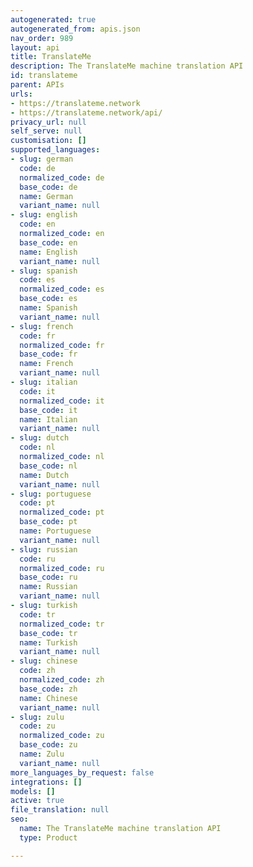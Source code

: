 ```yaml
---
autogenerated: true
autogenerated_from: apis.json
nav_order: 989
layout: api
title: TranslateMe
description: The TranslateMe machine translation API
id: translateme
parent: APIs
urls:
- https://translateme.network
- https://translateme.network/api/
privacy_url: null
self_serve: null
customisation: []
supported_languages:
- slug: german
  code: de
  normalized_code: de
  base_code: de
  name: German
  variant_name: null
- slug: english
  code: en
  normalized_code: en
  base_code: en
  name: English
  variant_name: null
- slug: spanish
  code: es
  normalized_code: es
  base_code: es
  name: Spanish
  variant_name: null
- slug: french
  code: fr
  normalized_code: fr
  base_code: fr
  name: French
  variant_name: null
- slug: italian
  code: it
  normalized_code: it
  base_code: it
  name: Italian
  variant_name: null
- slug: dutch
  code: nl
  normalized_code: nl
  base_code: nl
  name: Dutch
  variant_name: null
- slug: portuguese
  code: pt
  normalized_code: pt
  base_code: pt
  name: Portuguese
  variant_name: null
- slug: russian
  code: ru
  normalized_code: ru
  base_code: ru
  name: Russian
  variant_name: null
- slug: turkish
  code: tr
  normalized_code: tr
  base_code: tr
  name: Turkish
  variant_name: null
- slug: chinese
  code: zh
  normalized_code: zh
  base_code: zh
  name: Chinese
  variant_name: null
- slug: zulu
  code: zu
  normalized_code: zu
  base_code: zu
  name: Zulu
  variant_name: null
more_languages_by_request: false
integrations: []
models: []
active: true
file_translation: null
seo:
  name: The TranslateMe machine translation API
  type: Product

---
```


